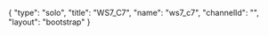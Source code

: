 {
    "type": "solo",
    "title": "WS7_C7",
    "name": "ws7_c7",
    "channelId": "",
    "layout": "bootstrap"
}